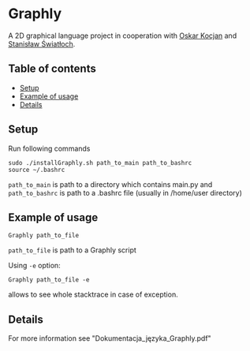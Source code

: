 # Graphly
A 2D graphical language project in cooperation with [Oskar Kocjan](https://github.com/OskarKocjan) and [Stanisław Światłoch](https://github.com/sswiatloch).

## Table of contents
* [Setup](#setup)
* [Example of usage](#example-of-usage)
* [Details](#details)

## Setup

Run following commands
```
sudo ./installGraphly.sh path_to_main path_to_bashrc
source ~/.bashrc
```

`path_to_main` is path to a directory which contains main.py and `path_to_bashrc` is path to a .bashrc file (usually in /home/user directory)

## Example of usage
```
Graphly path_to_file
```
`path_to_file` is path to a Graphly script

Using `-e` option:
 ```
 Graphly path_to_file -e
 ```
 allows to see whole stacktrace in case of exception.
 
 ## Details
For more information see "Dokumentacja_języka_Graphly.pdf"
